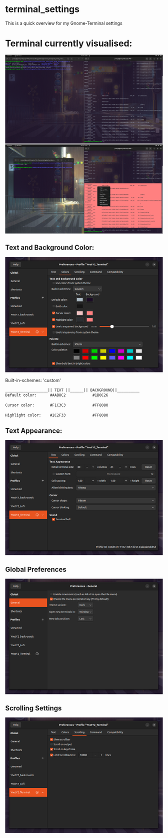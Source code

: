 # terminal_settings
This is a quick  overview for my Gnome-Terminal settings

# Terminal currently visualised:
![Alt text](showcase_terminal.png)
![Alt text](showcase_highlight.png)





## Text and Background Color:
![Alt text](text_and_background_color.png)

Built-in-schemes:  'custom'
```
___________________|| TEXT ||______|| BACKGROUND||__________
Default color:      #AAB8C2            #1B0C26

Cursor color:       #F1C3C3            #FF8080

Highlight color:    #2C2F33            #FF8080

```


## Text Appearance:
![Alt text](text_appearance.png)

## Global Preferences 
![Alt text](preferences_global.png)

## Scrolling Settings
![Alt text](scrolling_settings.png)


